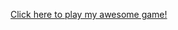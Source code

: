
<a href="https://github.com/League-level2-student/league-level2-game-UniAle17/blob/master/MatildaShades.jar?raw=true">Click here to play my awesome game!</a>

